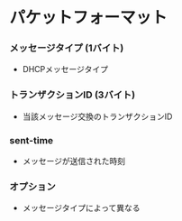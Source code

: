 # パケットフォーマット
### メッセージタイプ (1バイト)
- DHCPメッセージタイプ

### トランザクションID (3バイト)
- 当該メッセージ交換のトランザクションID

### sent-time
- メッセージが送信された時刻

### オプション
- メッセージタイプによって異なる
